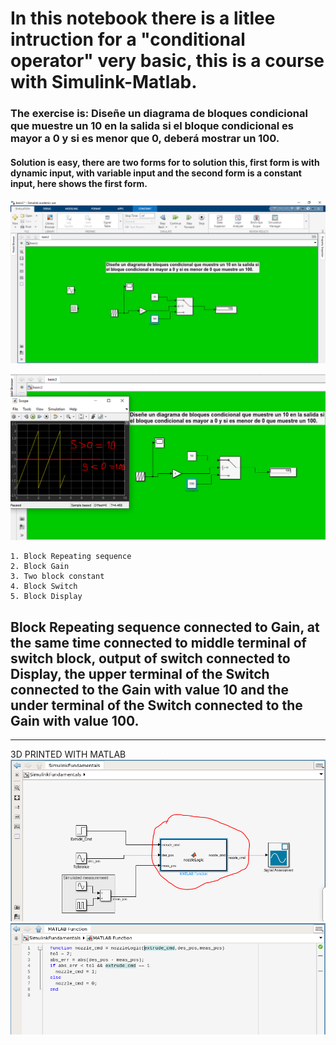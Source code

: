 # In this notebook there is a litlee intruction for a "conditional operator" very basic, this is a course with Simulink-Matlab.

### The exercise is: Diseñe un diagrama de bloques condicional que muestre un 10 en la salida si el bloque condicional es mayor a 0 y si es menor que 0, deberá mostrar un 100.

#### Solution is easy, there are two forms for to solution this, first form is with dynamic input, with variable input and the second form is a constant input, here shows the first form.

![](https://github.com/jwilliamsee/Matlab-basic/blob/main/imagen/Matlab1.PNG)

![](https://github.com/jwilliamsee/Matlab-basic/blob/main/imagen/Matlab2.PNG)

    1. Block Repeating sequence
    2. Block Gain
    3. Two block constant
    4. Block Switch
    5. Block Display

## Block **Repeating sequence** connected to Gain, at the same time connected to middle terminal of switch block, output of switch connected to Display, the upper terminal of the Switch connected to the Gain with value 10 and the under terminal of the Switch connected to the Gain with value 100.
-----------

3D PRINTED WITH MATLAB
![](https://github.com/jwilliamsee/Matlab-basic/blob/main/imagen/Matlab3.PNG)
![](https://github.com/jwilliamsee/Matlab-basic/blob/main/imagen/Matlab4.PNG)
![]()
